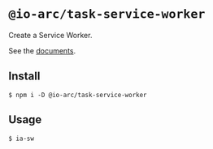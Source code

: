 # `@io-arc/task-service-worker`

Create a Service Worker.

See the [documents](https://io-arc.tech/plugins/tasks/service-worker.html).

## Install

```shell
$ npm i -D @io-arc/task-service-worker
```

## Usage

```shell
$ ia-sw
```
